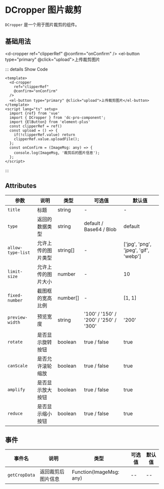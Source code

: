 <!--
 * @Date: 2023-10-18 13:01:07
 * @Auth: 463997479@qq.com
 * @LastEditors: liu-hongrui
 * @LastEditTime: 2023-11-07 16:33:30
 * @FilePath: \dc-component\docs\component\dCropper.md
-->

# DCropper 图片裁剪

`DCropper` 是一个用于图片裁剪的组件。

## 基础用法

<script lang="ts" setup>
import {ref} from 'vue'
import { DCropper } from 'dc-pro-component';
import {ElButton} from 'element-plus'
const clipperRef = ref()
const upload = (): void => {
  if(!clipperRef.value) return
  clipperRef.value.uploadFile();
};
const onConfirm = (ImageMsg: any): void => {
  console.log(ImageMsg, '裁剪后的图片信息');
};
</script>

<d-cropper
  ref="clipperRef"
  @confirm="onConfirm"
/>
<el-button type="primary" @click="upload">上传裁剪图片</el-button>

::: details Show Code

```vue
<template>
  <d-cropper
    ref="clipperRef"
    @confirm="onConfirm"
  />
  <el-button type="primary" @click="upload">上传裁剪图片</el-button>
</template>
<script lang="ts" setup>
  import {ref} from 'vue'
  import { DCropper } from 'dc-pro-component';
  import {ElButton} from 'element-plus'
  const clipperRef = ref()
  const upload = () => {
    if(!clipperRef.value) return
    clipperRef.value.uploadFile();
  };
  const onConfirm = (ImageMsg: any) => {
    console.log(ImageMsg, '裁剪后的图片信息');
  };
</script>
```

:::

## Attributes

| 参数 | 说明 | 类型   | 可选值 | 默认值  |
|--------|------|------|--------|--------|
| `title` | 标题 | string | -  | - |
| `type` | 返回的数据类型 | string | default / Base64 / Blob | default |
| `allow-type-list` | 允许上传的图片类型 | string[] | - | ['jpg', 'png', 'jpeg', 'gif', 'webp'] |
| `limit-size` | 允许上传的图片大小 | number | - | 10 |
| `fixed-number` | 截图框的宽高比例 | number[] | - | [1, 1] |
| `preview-width` | 预览宽度 | string | '100' / '150' / '200' / '250' / '300' | '200' |
| `rotate` | 是否显示旋转按钮 | boolean | true / false | true |
| `canScale` | 是否允许滚轮缩放 | boolean | true / false | true |
| `amplify` | 是否显示放大按钮 | boolean | true / false | true |
| `reduce` | 是否显示缩小按钮 | boolean | true / false | true |

## 事件

| 事件名 | 说明 | 类型 | 可选值 | 默认值  |
|--------|-------|----------| -- | -- |
| `getCropData` | 返回裁剪后图片信息 | Function(ImageMsg: any) | -- | -- |
